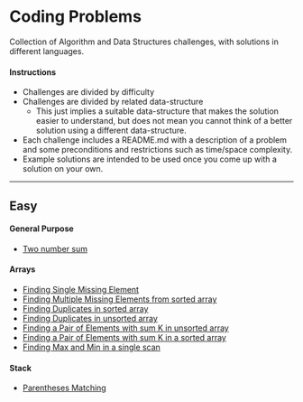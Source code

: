 # Coding Problems

Collection of Algorithm and Data Structures challenges, with solutions in different languages.

#### Instructions

* Challenges are divided by difficulty
* Challenges are divided by related data-structure
	* This just implies a suitable data-structure that makes the solution easier to understand, but does not mean you cannot think of a better solution using a different data-structure.
* Each challenge includes a README.md with a description of a problem and some preconditions and restrictions such as time/space complexity.
* Example solutions are intended to be used once you come up with a solution on your own.

---

## Easy

#### General Purpose

* [Two number sum](./easy/general/1)

#### Arrays

* [Finding Single Missing Element](./easy/array/1)
* [Finding Multiple Missing Elements from sorted array](./easy/array/2)
* [Finding Duplicates in sorted array](./easy/array/3)
* [Finding Duplicates in unsorted array](./array/4)
* [Finding a Pair of Elements with sum K in unsorted array](./easy/array/5)
* [Finding a Pair of Elements with sum K in a sorted array](./easy/array/6)
* [Finding Max and Min in a single scan](./array/7)

#### Stack

* [Parentheses Matching](./easy/stack/1)
